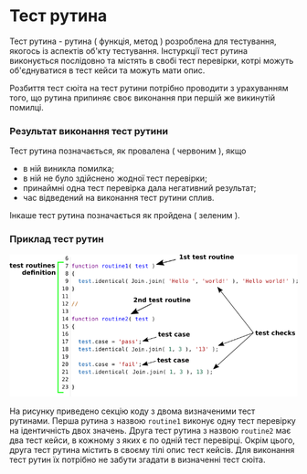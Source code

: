 # Тест рутина

Тест рутина - рутина ( функція, метод ) розроблена для тестування, якогось із аспектів об'кту тестування. Інстуркції тест рутина виконується послідовно та містять в свобі тест перевірки, котрі можуть об'єднуватися в тест кейси та можуть мати опис.

Розбиття тест сюіта на тест рутини потрібно проводити з урахуванням того, що рутина припиняє своє виконання при першій же викинутій помилці.

### Результат виконання тест рутини

Тест рутина позначається, як провалена ( червоним ), якщо

- в ній виникла помилка;
- в ній не було здійснено жодної тест перевірки;
- принаймні одна тест перевірка дала негативний результат;
- час відведений на виконання тест рутини сплив.

Інкаше тест рутина позначається як пройдена ( зеленим ).

### Приклад тест рутин

![test.routine](../../images/test.routine.png)

На рисунку приведено секцію коду з двома визначеними тест рутинами. Перша рутина з назвою `routine1` виконує одну тест перевірку на ідентичність двох значень. Друга тест рутина з назвою `routine2` має два тест кейси, в кожному з яких є по одній тест перевірці. Окрім цього, друга тест рутина містить в своєму тілі опис тест кейсів. Для виконання тест рутин їх потрібно не забути згадати в визначенні тест сюіта.
